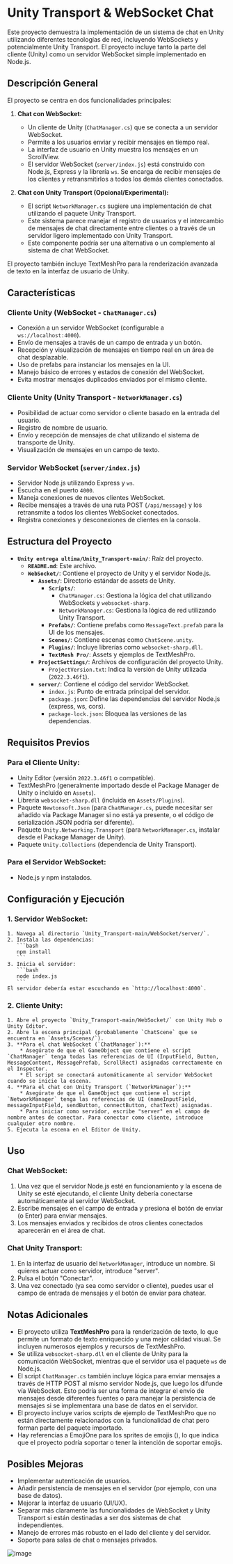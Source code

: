 # Unity Transport & WebSocket Chat

Este proyecto demuestra la implementación de un sistema de chat en Unity utilizando diferentes tecnologías de red, incluyendo WebSockets y potencialmente Unity Transport. El proyecto incluye tanto la parte del cliente (Unity) como un servidor WebSocket simple implementado en Node.js.

## Descripción General

El proyecto se centra en dos funcionalidades principales:

1.  **Chat con WebSocket:**
    * Un cliente de Unity (`ChatManager.cs`) que se conecta a un servidor WebSocket.
    * Permite a los usuarios enviar y recibir mensajes en tiempo real.
    * La interfaz de usuario en Unity muestra los mensajes en un ScrollView.
    * El servidor WebSocket (`server/index.js`) está construido con Node.js, Express y la librería `ws`. Se encarga de recibir mensajes de los clientes y retransmitirlos a todos los demás clientes conectados.

2.  **Chat con Unity Transport (Opcional/Experimental):**
    * El script `NetworkManager.cs` sugiere una implementación de chat utilizando el paquete Unity Transport.
    * Este sistema parece manejar el registro de usuarios y el intercambio de mensajes de chat directamente entre clientes o a través de un servidor ligero implementado con Unity Transport.
    * Este componente podría ser una alternativa o un complemento al sistema de chat WebSocket.

El proyecto también incluye TextMeshPro para la renderización avanzada de texto en la interfaz de usuario de Unity.

## Características

### Cliente Unity (WebSocket - `ChatManager.cs`)
* Conexión a un servidor WebSocket (configurable a `ws://localhost:4000`).
* Envío de mensajes a través de un campo de entrada y un botón.
* Recepción y visualización de mensajes en tiempo real en un área de chat desplazable.
* Uso de prefabs para instanciar los mensajes en la UI.
* Manejo básico de errores y estados de conexión del WebSocket.
* Evita mostrar mensajes duplicados enviados por el mismo cliente.

### Cliente Unity (Unity Transport - `NetworkManager.cs`)
* Posibilidad de actuar como servidor o cliente basado en la entrada del usuario.
* Registro de nombre de usuario.
* Envío y recepción de mensajes de chat utilizando el sistema de transporte de Unity.
* Visualización de mensajes en un campo de texto.

### Servidor WebSocket (`server/index.js`)
* Servidor Node.js utilizando Express y `ws`.
* Escucha en el puerto `4000`.
* Maneja conexiones de nuevos clientes WebSocket.
* Recibe mensajes a través de una ruta POST (`/api/message`) y los retransmite a todos los clientes WebSocket conectados.
* Registra conexiones y desconexiones de clientes en la consola.

## Estructura del Proyecto

* **`Unity entrega ultima/Unity_Transport-main/`**: Raíz del proyecto.
    * **`README.md`**: Este archivo.
    * **`WebSocket/`**: Contiene el proyecto de Unity y el servidor Node.js.
        * **`Assets/`**: Directorio estándar de assets de Unity.
            * **`Scripts/`**:
                * `ChatManager.cs`: Gestiona la lógica del chat utilizando WebSockets y `websocket-sharp`.
                * `NetworkManager.cs`: Gestiona la lógica de red utilizando Unity Transport.
            * **`Prefabs/`**: Contiene prefabs como `MessageText.prefab` para la UI de los mensajes.
            * **`Scenes/`**: Contiene escenas como `ChatScene.unity`.
            * **`Plugins/`**: Incluye librerías como `websocket-sharp.dll`.
            * **`TextMesh Pro/`**: Assets y ejemplos de TextMeshPro.
        * **`ProjectSettings/`**: Archivos de configuración del proyecto Unity.
            * `ProjectVersion.txt`: Indica la versión de Unity utilizada (`2022.3.46f1`).
        * **`server/`**: Contiene el código del servidor WebSocket.
            * `index.js`: Punto de entrada principal del servidor.
            * `package.json`: Define las dependencias del servidor Node.js (express, ws, cors).
            * `package-lock.json`: Bloquea las versiones de las dependencias.

## Requisitos Previos

### Para el Cliente Unity:
* Unity Editor (versión `2022.3.46f1` o compatible).
* TextMeshPro (generalmente importado desde el Package Manager de Unity o incluido en `Assets`).
* Librería `websocket-sharp.dll` (incluida en `Assets/Plugins`).
* Paquete `Newtonsoft.Json` (para `ChatManager.cs`, puede necesitar ser añadido vía Package Manager si no está ya presente, o el código de serialización JSON podría ser diferente).
* Paquete `Unity.Networking.Transport` (para `NetworkManager.cs`, instalar desde el Package Manager de Unity).
* Paquete `Unity.Collections` (dependencia de Unity Transport).

### Para el Servidor WebSocket:
* Node.js y npm instalados.

## Configuración y Ejecución

### 1. Servidor WebSocket:
    1. Navega al directorio `Unity_Transport-main/WebSocket/server/`.
    2. Instala las dependencias:
       ```bash
       npm install
       ```
    3. Inicia el servidor:
       ```bash
       node index.js
       ```
    El servidor debería estar escuchando en `http://localhost:4000`.

### 2. Cliente Unity:
    1. Abre el proyecto `Unity_Transport-main/WebSocket/` con Unity Hub o Unity Editor.
    2. Abre la escena principal (probablemente `ChatScene` que se encuentra en `Assets/Scenes/`).
    3. **Para el chat WebSocket (`ChatManager`):**
        * Asegúrate de que el GameObject que contiene el script `ChatManager` tenga todas las referencias de UI (InputField, Button, MessageContent, MessagePrefab, ScrollRect) asignadas correctamente en el Inspector.
        * El script se conectará automáticamente al servidor WebSocket cuando se inicie la escena.
    4. **Para el chat con Unity Transport (`NetworkManager`):**
        * Asegúrate de que el GameObject que contiene el script `NetworkManager` tenga las referencias de UI (nameInputField, messageInputField, sendButton, connectButton, chatText) asignadas.
        * Para iniciar como servidor, escribe "server" en el campo de nombre antes de conectar. Para conectar como cliente, introduce cualquier otro nombre.
    5. Ejecuta la escena en el Editor de Unity.

## Uso

### Chat WebSocket:
1.  Una vez que el servidor Node.js esté en funcionamiento y la escena de Unity se esté ejecutando, el cliente Unity debería conectarse automáticamente al servidor WebSocket.
2.  Escribe mensajes en el campo de entrada y presiona el botón de enviar (o Enter) para enviar mensajes.
3.  Los mensajes enviados y recibidos de otros clientes conectados aparecerán en el área de chat.

### Chat Unity Transport:
1.  En la interfaz de usuario del `NetworkManager`, introduce un nombre. Si quieres actuar como servidor, introduce "server".
2.  Pulsa el botón "Conectar".
3.  Una vez conectado (ya sea como servidor o cliente), puedes usar el campo de entrada de mensajes y el botón de enviar para chatear.

## Notas Adicionales

* El proyecto utiliza **TextMeshPro** para la renderización de texto, lo que permite un formato de texto enriquecido y una mejor calidad visual. Se incluyen numerosos ejemplos y recursos de TextMeshPro.
* Se utiliza `websocket-sharp.dll` en el cliente de Unity para la comunicación WebSocket, mientras que el servidor usa el paquete `ws` de Node.js.
* El script `ChatManager.cs` también incluye lógica para enviar mensajes a través de HTTP POST al mismo servidor Node.js, que luego los difunde vía WebSocket. Esto podría ser una forma de integrar el envío de mensajes desde diferentes fuentes o para manejar la persistencia de mensajes si se implementara una base de datos en el servidor.
* El proyecto incluye varios scripts de ejemplo de TextMeshPro que no están directamente relacionados con la funcionalidad de chat pero forman parte del paquete importado.
* Hay referencias a EmojiOne para los sprites de emojis (), lo que indica que el proyecto podría soportar o tener la intención de soportar emojis.

## Posibles Mejoras
* Implementar autenticación de usuarios.
* Añadir persistencia de mensajes en el servidor (por ejemplo, con una base de datos).
* Mejorar la interfaz de usuario (UI/UX).
* Separar más claramente las funcionalidades de WebSocket y Unity Transport si están destinadas a ser dos sistemas de chat independientes.
* Manejo de errores más robusto en el lado del cliente y del servidor.
* Soporte para salas de chat o mensajes privados.

![image](https://github.com/user-attachments/assets/1ac717f9-e990-4a69-83dc-05d64fac2bbd)

